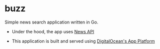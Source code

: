 # buzz

Simple news search application written in Go.

- Under the hood, the app uses [News API](https://newsapi.org/)

- This application is built and served using [DigitalOcean's App Platform](https://docs.digitalocean.com/products/app-platform/)

